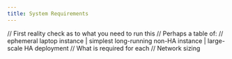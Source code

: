 ```yaml
---
title: System Requirements
---
```


// First reality check as to what you need to run this
// Perhaps a table of:
//   ephemeral laptop instance | simplest long-running non-HA instance | large-scale HA deployment
// What is required for each
// Network sizing
